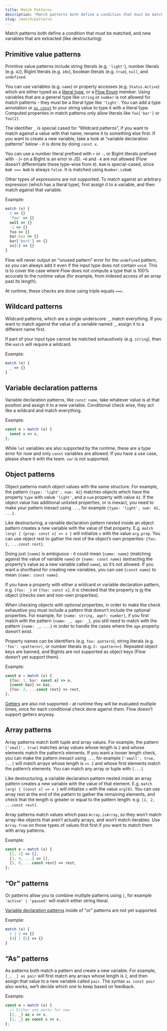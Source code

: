 ```yaml
---
title: Match Patterns
description: "Match patterns both define a condition that must be matched, and new variables that are extracted (like destructuring)."
slug: /match/patterns
---
```


Match patterns both define a condition that must be matched, and new variables that are extracted (like destructuring).

## Primitive value patterns

Primitive value patterns include string literals (e.g. `'light'`), number literals (e.g. `42`), BigInt literals (e.g. `10n`), boolean literals (e.g. `true`), `null`, and `undefined`.

You can use variables (e.g. `name`) or property accesses (e.g. `Status.Active`) which are either typed as a [literal type](../../types/literals), or a [Flow Enum](../../enums) member. Using variables that are a general type like `string` or `number` is not allowed for match patterns \- they must be a literal type like `'light'`. You can add a type annotation or [`as const`](../../types/const-expression/) to your string value to type it with a literal type. Computed properties in match patterns only allow literals like `foo['bar']` or `foo[2]`.

The identifier `_` is special cased for “Wildcard patterns”, if you want to match against a value with that name, rename it to something else first. If you want to create a new variable, take a look at “variable declaration patterns” below \- it is done by doing `const x`.

You can use a number literal prefixed with  `+` or `-`, or BigInt literals prefixed with `-` (`+` on a BigInt is an error in JS). `+0` and `-0` are not allowed (Flow doesn’t differentiate these type-wise from `0`). `NaN` is special-cased, since `NaN === NaN` is always `false`. It is matched using `Number.isNaN`.

Other types of expressions are not supported. To match against an arbitrary expression (which has a literal type), first assign it to a variable, and then match against that variable.

Example:
```js
match (x) {
  1 => {}
  'foo' => {}
  null => {}
  -1 => {}
  foo => {}
  bar.baz => {}
  bar['bort'] => {}
  xs[2] => {}
}
```

Flow will never output an “unused pattern” error for the `undefined` pattern, so you can always add it even if the input type does not contain `void`. This is to cover the case where Flow does not compute a type that is 100% accurate to the runtime value (for example, from indexed access of an array past its length).

At runtime, these checks are done using triple equals `===`.

## Wildcard patterns

Wildcard patterns, which are a single underscore `_`, match everything. If you want to match against the value of a variable named `_`, assign it to a different name first.

If part of your input type cannot be matched exhaustively (e.g. `string`), then the `match` will require a wildcard.

Example:
```js
match (x) {
  _ => {}
}
```

## Variable declaration patterns

Variable declaration patterns, like `const name`, take whatever value is at that position and assign it to a new variable. Conditional check wise, they act like a wildcard and match everything.

Example:
```js
const e = match (x) {
  const x => x,
};
```

While `let` variables are also supported by the runtime, these are a type error for now and only `const` variables are allowed. If you have a use case, please share it with the team. `var` is not supported.

## Object patterns

Object patterns match object values with the same structure. For example, the pattern `{type: 'light', num: 42}` matches objects which have the property `type` with value `'light'`, and a `num` property with value `42`.  If the object value has additional unlisted properties, or is inexact, you need to make your pattern inexact using `...`, for example `{type: 'light', num: 42, ...}`.

Like destructuring, a variable declaration pattern nested inside an object pattern creates a new variable with the value of that property. E.g. `match (arg) { {prop: const x} => x }` will initialize `x` with the value `arg.prop`. You can use object rest to gather the rest of the object’s own properties: `{foo: 1, ...const rest}`.

Doing just `{name}` is ambiguous \- it could mean `{name: name}` (matching against the value of variable `name`) or `{name: const name}` (extracting the property’s value as a new variable called `name`), so it’s not allowed. If you want a shorthand for creating new variables, you can use `{const name}` to mean `{name: const name}`.

If you have a property with either a wildcard or variable declaration pattern, e.g. `{foo: _}` or `{foo: const x}`, it is checked that the property is [in](https://developer.mozilla.org/en-US/docs/Web/JavaScript/Reference/Operators/in) the object (checks own and non-own properties).

When checking objects with optional properties, in order to make the check exhaustive you must include a pattern that doesn’t include the optional properties. For example, for `{name: string, age?: number}`, if you first match with the pattern `{name: _, age: _}`, you still need to match with the pattern `{name: _, ...}` in order to handle the cases where the `age` property doesn’t exist.

Property names can be identifiers (e.g. `foo: pattern`), string literals (e.g. `'foo': <pattern>)`, or number literals (e.g. `2: <pattern>`). Repeated object keys are banned, and BigInts are not supported as object keys (Flow doesn’t yet support them).

Example:
```js
const e = match (x) {
  {foo: 1, bar: const a} => a,
  {const baz} => baz,
  {foo: 2, ...const rest} => rest,
};
```

[Getters](https://developer.mozilla.org/en-US/docs/Web/JavaScript/Reference/Functions/get) are also not supported \- at runtime they will be evaluated multiple times, once for each conditional check done against them. Flow doesn’t support getters anyway.

## Array patterns

Array patterns match both tuple and array values. For example, the pattern `['small', true]` matches array values whose length is `2` and whose elements match the pattern’s elements. If you want a looser length check, you can make the pattern inexact using `...`, for example `['small', true, ...]` will match arrays whose length is `>= 2` and whose first elements match the pattern’s elements. You can match any array or tuple with `[...]`.

Like destructuring, a variable declaration pattern nested inside an array pattern creates a new variable with the value of that element.  E.g. `match (arg) { [const x] => x }` will initialize `x` with the value `arg[0]`. You can use array rest at the end of the pattern to gather the remaining elements, and check that the length is greater or equal to the pattern length: e.g. `[1, 2, ...const rest]`.

Array patterns match values which pass `Array.isArray`, so they won’t match array-like objects that aren’t actually arrays, and won’t match iterables. Use `Array.from` on those types of values first first if you want to match them with array patterns.

Example:
```js
const e = match (x) {
  [1, 2] => [],
  [3, 4, ...] => [],
  [5, 6, ...const rest] => rest,
};
```

## “Or” patterns

Or patterns allow you to combine multiple patterns using `|`, for example `'active' | 'paused'` will match either string literal.

[Variable declaration patterns](#variable-declaration-patterns) inside of "or" patterns are not yet supported.

Example:
```js
match (x) {
  1 | 2 => {}
  [4] | [5] => {}
}
```

## “As” patterns

As patterns both match a pattern and create a new variable. For example, `[_, _] as pair` will first match any arrays whose length is `2`, and then assign that value to a new variable called `pair`. The syntax `as const pair` also works, we’ll decide which one to keep based on feedback.

Example:
```js
const e = match (x) {
  // Either one works for now
  [2, _] as x => x,
  [1, _] as const x => x,
};
```
